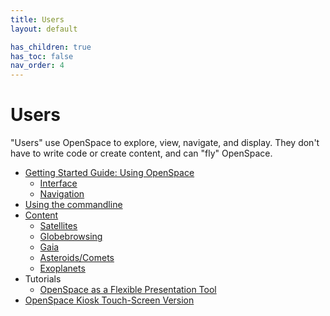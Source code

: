 ```yaml
---
title: Users
layout: default

has_children: true
has_toc: false
nav_order: 4
---
```


# Users
"Users" use OpenSpace to explore, view, navigate, and display.  They don't have to write code or create content, and can "fly" OpenSpace.

- [Getting Started Guide: Using OpenSpace](getting-started/general)
    - [Interface](getting-started/interface)
    - [Navigation](getting-started/navigation)
- [Using the commandline](commandline)
- [Content](content)
  - [Satellites](content/satellites)
  - [Globebrowsing](content/globebrowsing)
  - [Gaia](content/gaia)
  - [Asteroids/Comets](content/asteroids)
  - [Exoplanets](content/exoplanets)
- Tutorials
  - [OpenSpace as a Flexible Presentation Tool](tutorials/flexible-presentation)
- [OpenSpace Kiosk Touch-Screen Version](kiosk)
